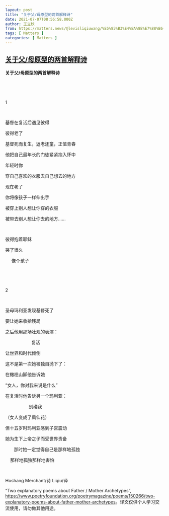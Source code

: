 ```yaml
---
layout: post
title: "关于父/母原型的两首解释诗"
date: 2021-07-07T08:56:58.000Z
author: 王立秋
from: https://matters.news/@levisliqiuwang/%E5%85%B3%E4%BA%8E%E7%88%B6-%E6%AF%8D%E5%8E%9F%E5%9E%8B%E7%9A%84%E4%B8%A4%E9%A6%96%E8%A7%A3%E9%87%8A%E8%AF%97-bafyreico4ye5qjrdytp3ryeug5y4vt7c5i34ba2chryzfwb3skns6c2eai
tags: [ Matters ]
categories: [ Matters ]
---
```

<!--1625648218000-->
[关于父/母原型的两首解释诗](https://matters.news/@levisliqiuwang/%E5%85%B3%E4%BA%8E%E7%88%B6-%E6%AF%8D%E5%8E%9F%E5%9E%8B%E7%9A%84%E4%B8%A4%E9%A6%96%E8%A7%A3%E9%87%8A%E8%AF%97-bafyreico4ye5qjrdytp3ryeug5y4vt7c5i34ba2chryzfwb3skns6c2eai)
------

<div>
<p><strong>关于父/母原型的两首解释诗</strong></p><p><br></p><p><br></p><p>1</p><p><br></p><p>基督在复活后遇见彼得</p><p>彼得老了</p><p>基督死而复生，返老还童，正值青春</p><p>他把自己最年长的门徒紧紧抱入怀中</p><p>年轻时你</p><p>穿自己喜欢的衣服去自己想去的地方</p><p>现在老了</p><p>你将像孩子一样伸出手</p><p>被穿上别人想让你穿的衣服</p><p>被带去别人想让你去的地方……</p><p><br></p><p>彼得抱着耶稣</p><p>哭了很久</p><p>     像个孩子</p><p><br></p><p><br></p><p>2</p><p><br></p><p>圣母玛利亚发现基督死了</p><p>要让她来收拾残局</p><p>之后他用那场壮观的表演：</p><p>                     复活</p><p>让世界和时代倾倒</p><p>这不是第一次她被独自抛下了：</p><p>在橄榄山脚他告诉她</p><p>“女人，你对我来说是什么”</p><p>在复活时他告诉另一个玛利亚：</p><p>                   别碰我</p><p>（女人变成了凤仙花）</p><p>但十五岁时玛利亚感到子宫震动</p><p>她为生下上帝之子而受世界责备</p><p>       那时她一定觉得自己是那样地孤独</p><p>    那样地孤独那样地害怕</p><p><br></p><p>Hoshang Merchant/诗 Liqiu/译</p><p>“Two explanatory poems about Father / Mother Archetypes”, <a href="https://www.poetryfoundation.org/poetrymagazine/poems/150266/two-explanatory-poems-about-father-mother-archetypes" target="_blank">https://www.poetryfoundation.org/poetrymagazine/poems/150266/two-explanatory-poems-about-father-mother-archetypes</a>。译文仅供个人学习交流使用，请勿做其他用途。</p>
</div>
